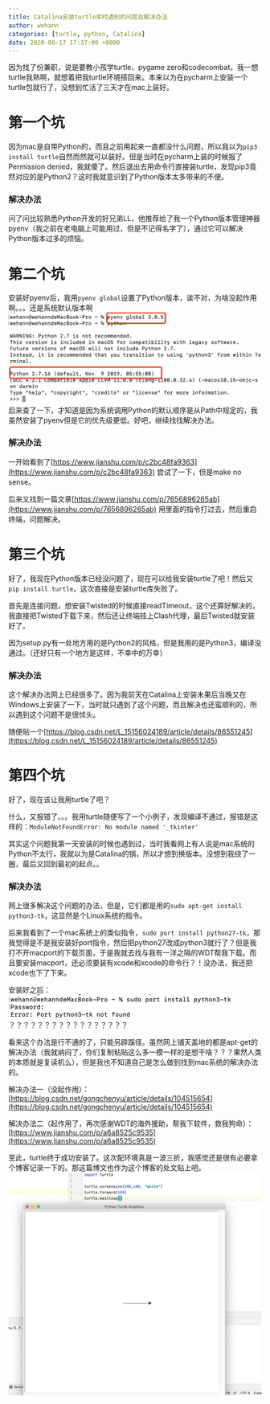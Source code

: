 ```yaml
---
title: Catalina安装turtle库时遇到的问题及解决办法
author: wehann
categories: [turtle, python, Catalina]
date: 2020-08-17 17:37:00 +0800
---
```



因为找了份兼职，说是要教小孩学turtle、pygame zero和codecombat，我一想turtle我熟啊，就想着把我turtle环境搭回来。本来以为在pycharm上安装一个turtle包就行了，没想到忙活了三天才在mac上装好。

# 第一个坑
因为mac是自带Python的，而且之前用起来一直都没什么问题，所以我以为`pip3 install turtle`自然而然就可以装好。但是当时在pycharm上装的时候报了Permission denied，我就傻了。然后退出去用命令行直接装turtle，发现pip3竟然对应的是Python2？这时我就意识到了Python版本太多带来的不便。
### 解决办法
问了问比较熟悉Python开发的好兄弟LL，他推荐给了我一个Python版本管理神器pyenv（我之前在老电脑上可能用过，但是不记得名字了），通过它可以解决Python版本过多的烦恼。
# 第二个坑
安装好pyenv后，我用`pyenv global`设置了Python版本，诶不对，为啥没起作用啊。。。还是系统默认版本啊
![pyenv未生效](./images/1597649341099.png)
后来查了一下，才知道是因为系统调用Python的默认顺序是从Path中规定的，我虽然安装了pyenv但是它的优先级更低。好吧，继续找找解决办法。
### 解决办法
一开始看到了[https://www.jianshu.com/p/c2bc48fa9363](https://www.jianshu.com/p/c2bc48fa9363) 尝试了一下，但是make no sense。

后来又找到一篇文章[https://www.jianshu.com/p/7656896265ab](https://www.jianshu.com/p/7656896265ab) 用里面的指令打过去，然后重启终端，问题解决。
# 第三个坑
好了，我现在Python版本已经没问题了，现在可以给我安装turtle了吧！然后又`pip install turtle`，这次直接是安装turtle库失败了。

首先是连接问题，想安装Twisted的时候直接readTimeout，这个还算好解决的，我直接把Twisted下载下来，然后还让终端挂上Clash代理，最后Twisted就安装好了。

因为setup.py有一处地方用的是Python2的风格，但是我用的是Python3，编译没通过。（还好只有一个地方是这样，不幸中的万幸）
### 解决办法
这个解决办法网上已经很多了。因为我前天在Catalina上安装未果后当晚又在Windows上安装了一下，当时就只遇到了这个问题，而且解决也还蛮顺利的，所以遇到这个问题不是很怵头。

随便贴一个[https://blog.csdn.net/L_15156024189/article/details/86551245](https://blog.csdn.net/L_15156024189/article/details/86551245)
# 第四个坑
好了，现在该让我用turtle了吧？

什么，又报错了。。。我用turtle随便写了一个小例子，发现编译不通过，报错是这样的：`ModuleNotFoundError: No module named '_tkinter'`

其实这个问题我第一天安装的时候也遇到过，当时我看网上有人说是mac系统的Python不太行，我就以为是Catalina的锅，所以才想到换版本。没想到我绕了一圈，最后又回到最初的起点。。

### 解决办法
网上很多解决这个问题的办法，但是，它们都是用的`sudo apt-get install python3-tk`，这显然是个Linux系统的指令。

后来我看到了一个mac系统上的类似指令，`sudo port install python27-tk`，那我觉得是不是我安装好port指令，然后把python27改成python3就行了？但是我打不开macport的下载页面，于是我就去找与我有一洋之隔的WDT帮我下载。而且要安装macport，还必须要装有xcode和xcode的命令行？！没办法，我还把xcode也下了下来。

安装好之后：
![Python3-tk](./images/1597650618241.png)
？？？？？？？？？？？？？？？？？

看来这个办法是行不通的了，只能另辟蹊径。虽然网上铺天盖地的都是apt-get的解决办法（我就纳闷了，你们复制粘贴这么多一模一样的是想干啥？？？果然人类的本质就是复读机么），但是我也不知道自己是怎么做到找到mac系统的解决办法的。

解决办法一（没起作用）：[https://blog.csdn.net/gongchenyu/article/details/104515654](https://blog.csdn.net/gongchenyu/article/details/104515654)

解决办法二（起作用了，再次感谢WDT的海外援助，帮我下软件，救我狗命）：[https://www.jianshu.com/p/a6a8525c9535](https://www.jianshu.com/p/a6a8525c9535)

至此，turtle终于成功安装了。这次配环境真是一波三折，我感觉还是很有必要拿个博客记录一下的。那这篇博文也作为这个博客的处文贴上吧。
![turtle成功运行](./images/1597650928672.png)
